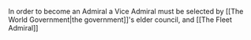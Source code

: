 In order to become an Admiral a Vice Admiral must be selected by [[The World Government|the government]]'s elder council, and [[The Fleet Admiral]]
